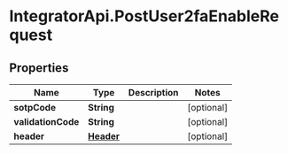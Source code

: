 # IntegratorApi.PostUser2faEnableRequest

## Properties

Name | Type | Description | Notes
------------ | ------------- | ------------- | -------------
**sotpCode** | **String** |  | [optional] 
**validationCode** | **String** |  | [optional] 
**header** | [**Header**](Header.md) |  | [optional] 



